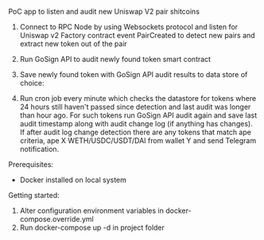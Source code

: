 PoC app to listen and audit new Uniswap V2 pair shitcoins

1. Connect to RPC Node by using Websockets protocol and listen for Uniswap v2 Factory
   contract event PairCreated to detect new pairs and extract new token out of the pair

2. Run GoSign API to audit newly found token smart contract

3. Save newly found token with GoSign API audit results to data store of choice:

4. Run cron job every minute which checks the datastore for tokens where 24 hours still haven't
   passed since detection and last audit was longer than hour ago. For such tokens run GoSign API audit
   again and save last audit timestamp along with audit change log (if anything has changes). If after
   audit log change detection there are any tokens that match ape criteria, ape X WETH/USDC/USDT/DAI from
   wallet Y and send Telegram notification.

Prerequisites:

- Docker installed on local system

Getting started:

1. Alter configuration environment variables in docker-compose.override.yml
2. Run docker-compose up -d in project folder
